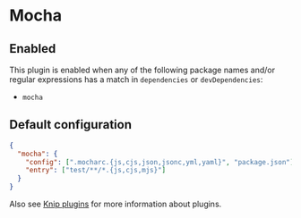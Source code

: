 # Mocha

## Enabled

This plugin is enabled when any of the following package names and/or regular expressions has a match in `dependencies`
or `devDependencies`:

- `mocha`

## Default configuration

```json
{
  "mocha": {
    "config": [".mocharc.{js,cjs,json,jsonc,yml,yaml}", "package.json"],
    "entry": ["test/**/*.{js,cjs,mjs}"]
  }
}
```

Also see [Knip plugins][1] for more information about plugins.

[1]: https://github.com/webpro/knip/blob/main/README.md#plugins
